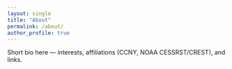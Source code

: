 ```yaml
---
layout: single
title: "About"
permalink: /about/
author_profile: true
---
```


Short bio here — interests, affiliations (CCNY, NOAA CESSRST/CREST), and links.
